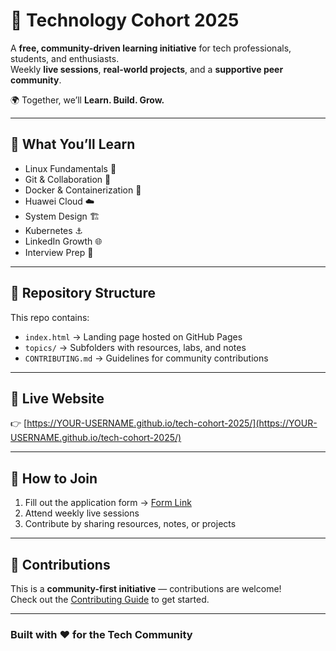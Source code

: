 # 🚀 Technology Cohort 2025

A **free, community-driven learning initiative** for tech professionals, students, and enthusiasts.  
Weekly **live sessions**, **real-world projects**, and a **supportive peer community**.  

🌍 Together, we’ll **Learn. Build. Grow.**

---

## 🌟 What You’ll Learn
- Linux Fundamentals 🐧
- Git & Collaboration 🔗
- Docker & Containerization 🐳
- Huawei Cloud ☁️
- System Design 🏗️
- Kubernetes ⚓
- LinkedIn Growth 🌐
- Interview Prep 🎯

---

## 📂 Repository Structure
This repo contains:
- `index.html` → Landing page hosted on GitHub Pages  
- `topics/` → Subfolders with resources, labs, and notes  
- `CONTRIBUTING.md` → Guidelines for community contributions  

---

## 🔗 Live Website
👉 [https://YOUR-USERNAME.github.io/tech-cohort-2025/](https://YOUR-USERNAME.github.io/tech-cohort-2025/)

---

## 🙌 How to Join
1. Fill out the application form → [Form Link](https://your-form-link-here.com)  
2. Attend weekly live sessions  
3. Contribute by sharing resources, notes, or projects  

---

## 🤝 Contributions
This is a **community-first initiative** — contributions are welcome!  
Check out the [Contributing Guide](CONTRIBUTING.md) to get started.  

---

### Built with ❤️ for the Tech Community
